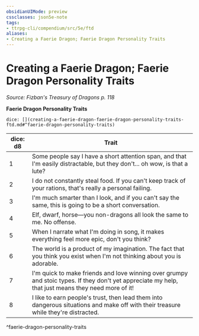 ```yaml
---
obsidianUIMode: preview
cssclasses: json5e-note
tags:
- ttrpg-cli/compendium/src/5e/ftd
aliases:
- Creating a Faerie Dragon; Faerie Dragon Personality Traits
---
```

# Creating a Faerie Dragon; Faerie Dragon Personality Traits
*Source: Fizban's Treasury of Dragons p. 118* 

**Faerie Dragon Personality Traits**

`dice: [](creating-a-faerie-dragon-faerie-dragon-personality-traits-ftd.md#^faerie-dragon-personality-traits)`

| dice: d8 | Trait |
|----------|-------|
| 1 | Some people say I have a short attention span, and that I'm easily distractable, but they don't... oh wow, is that a lute? |
| 2 | I do not constantly steal food. If you can't keep track of your rations, that's really a personal failing. |
| 3 | I'm much smarter than I look, and if you can't say the same, this is going to be a short conversation. |
| 4 | Elf, dwarf, horse—you non-dragons all look the same to me. No offense. |
| 5 | When I narrate what I'm doing in song, it makes everything feel more epic, don't you think? |
| 6 | The world is a product of my imagination. The fact that you think you exist when I'm not thinking about you is adorable. |
| 7 | I'm quick to make friends and love winning over grumpy and stoic types. If they don't yet appreciate my help, that just means they need more of it! |
| 8 | I like to earn people's trust, then lead them into dangerous situations and make off with their treasure while they're distracted. |
^faerie-dragon-personality-traits